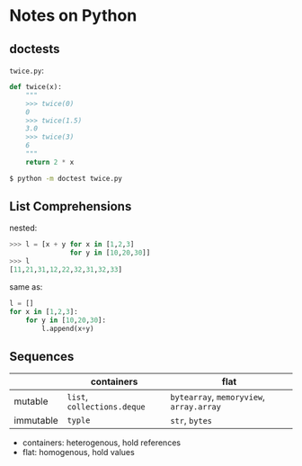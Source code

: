 # Notes on Python

## doctests

`twice.py`:

```python
def twice(x):
    """
    >>> twice(0)
    0
    >>> twice(1.5)
    3.0
    >>> twice(3)
    6
    """
    return 2 * x
```

```bash
$ python -m doctest twice.py
```

## List Comprehensions

nested:

```python
>>> l = [x + y for x in [1,2,3]
               for y in [10,20,30]]
>>> l
[11,21,31,12,22,32,31,32,33]
```

same as:

```python
l = []
for x in [1,2,3]:
    for y in [10,20,30]:
        l.append(x+y)
```

## Sequences

|           | containers                  | flat                                     |
|-----------|-----------------------------|------------------------------------------|
| mutable   | `list`, `collections.deque` | `bytearray`, `memoryview`, `array.array` |
| immutable | `typle`                     | `str`, `bytes`                           |

- containers: heterogenous, hold references
- flat: homogenous, hold values
